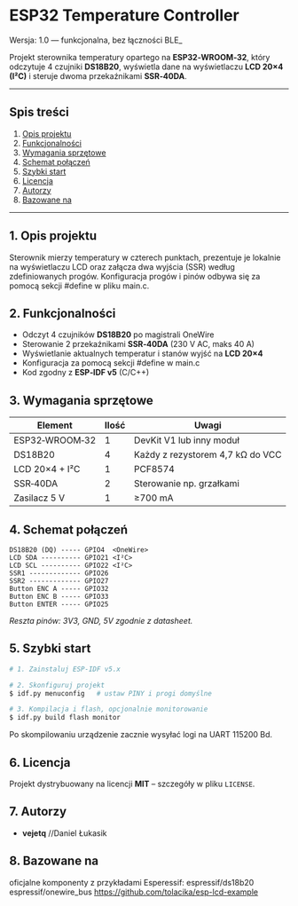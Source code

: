 # ESP32 Temperature Controller

Wersja: 1.0 — funkcjonalna, bez łączności BLE_

Projekt sterownika temperatury opartego na **ESP32‑WROOM‑32**, który odczytuje 4 czujniki **DS18B20**, wyświetla dane na wyświetlaczu **LCD 20×4 (I²C)** i steruje dwoma przekaźnikami **SSR‑40DA**.

---

## Spis treści
1. [Opis projektu](#opis-projektu)
2. [Funkcjonalności](#funkcjonalno%C5%9Bci)
3. [Wymagania sprzętowe](#wymagania-sprz%C4%99towe)
4. [Schemat połączeń](#schemat-po%C5%82%C4%85cze%C5%84)
5. [Szybki start](#szybki-start)
6. [Licencja](#licencja)
7. [Autorzy](#autorzy)
8. [Bazowane na](#bazowane-na)
---

## 1. Opis projektu
Sterownik mierzy temperatury w czterech punktach, prezentuje je lokalnie na wyświetlaczu LCD oraz załącza dwa wyjścia (SSR) według zdefiniowanych progów. Konfiguracja progów i pinów odbywa się za pomocą sekcji #define w pliku main.c.

## 2. Funkcjonalności
- Odczyt 4 czujników **DS18B20** po magistrali OneWire
- Sterowanie 2 przekaźnikami **SSR‑40DA** (230 V AC, maks 40 A)
- Wyświetlanie aktualnych temperatur i stanów wyjść na **LCD 20×4**
- Konfiguracja za pomocą sekcji #define w main.c
- Kod zgodny z **ESP‑IDF v5** (C/C++)

## 3. Wymagania sprzętowe
|     Element    | Ilość |              Uwagi               |
|----------------|-------|----------------------------------|
| ESP32‑WROOM‑32 | 1     | DevKit V1 lub inny moduł         |
| DS18B20        | 4     | Każdy z rezystorem 4,7 kΩ do VCC |
| LCD 20×4 + I²C | 1     | PCF8574                          |
| SSR‑40DA       | 2     | Sterowanie np. grzałkami         |
| Zasilacz 5 V   | 1     | ≥700 mA                          |

## 4. Schemat połączeń
```
DS18B20 (DQ) ----- GPIO4  <OneWire>
LCD SDA ---------- GPIO21 <I²C>
LCD SCL ---------- GPIO22 <I²C>
SSR1 ------------- GPIO26
SSR2 ------------- GPIO27
Button ENC A ----- GPIO32
Button ENC B ----- GPIO33
Button ENTER ----- GPIO25
```
_Reszta pinów: 3V3, GND, 5V zgodnie z datasheet._

## 5. Szybki start
```bash
# 1. Zainstaluj ESP‑IDF v5.x

# 2. Skonfiguruj projekt
$ idf.py menuconfig   # ustaw PINY i progi domyślne

# 3. Kompilacja i flash, opcjonalnie monitorowanie
$ idf.py build flash monitor
```
Po skompilowaniu urządzenie zacznie wysyłać logi na UART 115200 Bd.

## 6. Licencja
Projekt dystrybuowany na licencji **MIT** – szczegóły w pliku `LICENSE`.

## 7. Autorzy
- **vejetq** //Daniel Łukasik

## 8. Bazowane na
oficjalne komponenty z przykładami Esperessif:
espressif/ds18b20
espressif/onewire_bus
https://github.com/tolacika/esp-lcd-example